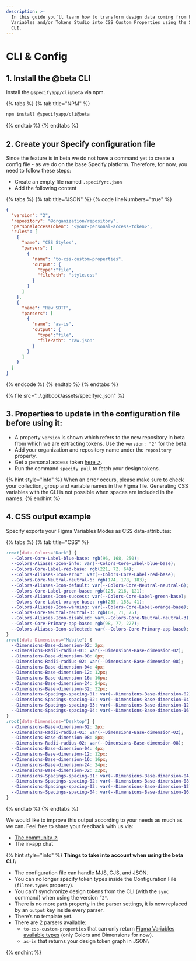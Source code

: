 ```yaml
---
description: >-
  In this guide you’ll learn how to transform design data coming from Figma
  Variables and/or Tokens Studio into CSS Custom Properties using the Specify
  CLI.
---
```


# CLI & Config

## 1. Install the @beta CLI

Install the `@specifyapp/cli@beta` via npm.

{% tabs %}
{% tab title="NPM" %}
```bash
npm install @specifyapp/cli@beta 
```
{% endtab %}
{% endtabs %}

## 2. Create your Specify configuration file

Since the feature is in beta we do not have a command yet to create a config file - as we do on the base Specify platform. Therefore, for now, you need to follow these steps:

* Create an empty file named `.specifyrc.json`
* Add the following content

{% tabs %}
{% tab title="JSON" %}
{% code lineNumbers="true" %}
```json
{
  "version": "2",
  "repository": "@organization/repository",
  "personalAccessToken": "<your-personal-access-token>",
  "rules": [
    {
      "name": "CSS Styles",
      "parsers": [
        {
          "name": "to-css-custom-properties",
          "output": {
            "type":"file",
            "filePath": "style.css"
          }
        }
      ]
    },
    {
      "name": "Raw SDTF",
      "parsers": [
        {
          "name": "as-is",
          "output": {
            "type":"file",
            "filePath": "raw.json"
          }
        }
      ]
    }
  ]
}
```
{% endcode %}
{% endtab %}
{% endtabs %}

{% file src="../.gitbook/assets/specifyrc.json" %}

## 3. Properties to update in the configuration file before using it:

* A property `version` is shown which refers to the new repository in beta from which we are extracting tokens. Use the `version: "2"` for the beta.
* Add your organization and repository name under the `repository` property.
* Get a personal access token [here ↗︎](https://specifyapp.com/user/personal-access-tokens).
* Run the command `specify pull` to fetch your design tokens.

{% hint style="info" %}
When an error occurs, please make sure to check your collection, group and variable names in the Figma file. Generating CSS variables with the CLI is not possible when spaces are included in the names.
{% endhint %}

## 4. CSS output example

Specify exports your Figma Variables Modes as CSS data-attributes:

{% tabs %}
{% tab title="CSS" %}
```css
:root[data-Colors="Dark"] {
  --Colors-Core-Label-blue-base: rgb(96, 168, 250);
  --Colors-Aliases-Icon-info: var(--Colors-Core-Label-blue-base);
  --Colors-Core-Label-red-base: rgb(221, 72, 64);
  --Colors-Aliases-Icon-error: var(--Colors-Core-Label-red-base);
  --Colors-Core-Neutral-neutral-6: rgb(174, 178, 183);
  --Colors-Aliases-Icon-default: var(--Colors-Core-Neutral-neutral-6);
  --Colors-Core-Label-green-base: rgb(125, 216, 121);
  --Colors-Aliases-Icon-success: var(--Colors-Core-Label-green-base);
  --Colors-Core-Label-orange-base: rgb(255, 158, 41);
  --Colors-Aliases-Icon-warning: var(--Colors-Core-Label-orange-base);
  --Colors-Core-Neutral-neutral-3: rgb(68, 71, 75);
  --Colors-Aliases-Icon-disabled: var(--Colors-Core-Neutral-neutral-3);
  --Colors-Core-Primary-app-base: rgb(98, 77, 227);
  --Colors-Aliases-Icon-selected: var(--Colors-Core-Primary-app-base);
}
:root[data-Dimensions="Mobile"] {
  --Dimensions-Base-dimension-02: 2px;
  --Dimensions-Radii-radius-01: var(--Dimensions-Base-dimension-02);
  --Dimensions-Base-dimension-08: 8px;
  --Dimensions-Radii-radius-02: var(--Dimensions-Base-dimension-08);
  --Dimensions-Base-dimension-04: 4px;
  --Dimensions-Base-dimension-12: 12px;
  --Dimensions-Base-dimension-16: 16px;
  --Dimensions-Base-dimension-24: 24px;
  --Dimensions-Base-dimension-32: 32px;
  --Dimensions-Spacings-spacing-01: var(--Dimensions-Base-dimension-02);
  --Dimensions-Spacings-spacing-02: var(--Dimensions-Base-dimension-04);
  --Dimensions-Spacings-spacing-03: var(--Dimensions-Base-dimension-12);
  --Dimensions-Spacings-spacing-04: var(--Dimensions-Base-dimension-16);
}
:root[data-Dimensions="Desktop"] {
  --Dimensions-Base-dimension-02: 2px;
  --Dimensions-Radii-radius-01: var(--Dimensions-Base-dimension-02);
  --Dimensions-Base-dimension-08: 8px;
  --Dimensions-Radii-radius-02: var(--Dimensions-Base-dimension-08);
  --Dimensions-Base-dimension-04: 4px;
  --Dimensions-Base-dimension-12: 12px;
  --Dimensions-Base-dimension-16: 16px;
  --Dimensions-Base-dimension-24: 24px;
  --Dimensions-Base-dimension-32: 32px;
  --Dimensions-Spacings-spacing-01: var(--Dimensions-Base-dimension-04);
  --Dimensions-Spacings-spacing-02: var(--Dimensions-Base-dimension-08);
  --Dimensions-Spacings-spacing-03: var(--Dimensions-Base-dimension-12);
  --Dimensions-Spacings-spacing-04: var(--Dimensions-Base-dimension-16);
}
```
{% endtab %}
{% endtabs %}

We would like to improve this output according to your needs as much as we can. Feel free to share your feedback with us via:

* [The community ↗ ](https://feedback.specifyapp.com/beta-program)
* The in-app chat

{% hint style="info" %}
**Things to take into account when using the beta CLI**\


* The configuration file can handle MJS, CJS, and JSON.
* You can no longer specify token types inside the Configuration File (`filter.types` property).
* You can’t synchronize design tokens from the CLI (with the `sync` command) when using the version `“2"`.
* There is no more `path` property in the parser settings, it is now replaced by an `output` key inside every parser.
* There’s no template yet.
* There are 2 parsers available:
  * `to-css-custom-properties` that can only return [Figma Variables available types](https://help.figma.com/hc/en-us/articles/14506821864087/) (only Colors and Dimensions for now).
  * `as-is` that returns your design token graph in JSON\

{% endhint %}

